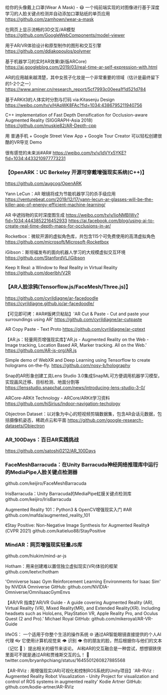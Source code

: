 给你的头像戴上口罩(Wear A Mask) - 😷 一个纯前端实现的对图像进行基于深度学习的人脸关键点检测并自动添加口罩贴纸的单页应用
https://github.com/zamhown/wear-a-mask

在网页上显示流畅的3D交互/AR模型
https://github.com/GoogleWebComponents/model-viewer

用于AR/VR体验设计和原型制作的图形和交互引擎
https://github.com/ddiakopoulos/polymer

基于机器学习的实时AR效果(新版ARCore)
https://ai.googleblog.com/2019/03/real-time-ar-self-expression-with.html

AR的应用越来越清楚，其中女孩子化妆是一个非常重要的领域（估计是最终留下的1-2个之一） 
https://www.aminer.cn/research_report/5cf7993c00eea1f1d521d784

基于ARKit3的人体实时分割与打码 via:Kitasenju Design 
https://weibo.com/tv/v/HApWK8FAc?fid=1034:4386795211940756

C++ implementation of Fast Depth Densification for Occlusion-aware Augmented Reality (SIGGRAPH-Asia 2018)
https://github.com/muskie82/AR-Depth-cpp

用 普通手机 + Google Street View App + Google Tour Creator 可以轻松创建很酷的VR导览 Demo

很有感觉的未来派#AR# 
https://weibo.com/tv/v/IdVYx5YKE?fid=1034:4433210977773231

### 【OpenARK：UC Berkeley 开源可穿戴增强现实系统(C++)】
https://github.com/augcog/OpenARK

Yann LeCun：AR 眼镜将成为节能机器学习的杀手级应用
https://venturebeat.com/2019/12/17/yann-lecun-ar-glasses-will-be-the-killer-app-of-energy-efficient-machine-learning/

AR 中遮挡物的实时深度图生成
https://weibo.com/tv/v/IioNMBIWv?fid=1034:4443852216452933   https://ai.facebook.com/blog/using-ai-to-create-real-time-depth-maps-for-occlusions-in-ar/

Rocketbox：微软开源的虚拟角色库，共包含115个可免费使用的高清虚拟角色
https://github.com/microsoft/Microsoft-Rocketbox

iGibson：斯坦福发布的面向机器人学习的大规模虚拟交互环境
https://github.com/StanfordVL/iGibson

Keep It Real: a Window to Real Reality in Virtual Reality
https://github.com/doerlbh/V2R

### 【AR人脸涂鸦(Tensorflow.js/FaceMesh/Three.js)】
https://github.com/cyrildiagne/ar-facedoodle https://cyrildiagne.github.io/ar-facedoodle/

【可见即可拷：#AR#版拷贝粘贴】'AR Cut & Paste - Cut and paste your surroundings using AR' 
https://github.com/cyrildiagne/ar-cutpaste

AR Copy Paste - Text Proto
https://github.com/cyrildiagne/ar-cptext

【AR.js：轻量网页增强现实库】’AR.js - Augmented Reality on the Web - Image tracking, Location Based AR, Marker tracking. All on the Web.' 
https://github.com/AR-js-org/AR.js

Simple demo of WebXR and Deep Learning using Tensorflow to create holograms on-the-fly.
https://github.com/nosy-b/holography

Snap的AR形象创建工具Lens Studio 3.0集成SnapML可方便调用机器学习模型，实现画风迁移、目标检测、地面分割等
https://lensstudio.snapchat.com/news/introducing-lens-studio-3-0/

ARCore-ARKit Technology - ARCore/ARKit学习资料
https://github.com/hiSirius/Indoor-navigation-techology

Objectron Dataset：以对象为中心的短视频剪辑数据集，包含AR会话元数据，包括摄像机姿态，稀疏点云和平面
https://github.com/google-research-datasets/Objectron

### AR_100Days：百日AR实践挑战
https://github.com/satoshi0212/AR_100Days

### FaceMeshBarracuda：在Unity Barracuda神经网络推理库中运行的MediaPipe人脸关键点检测器
github.com/keijiro/FaceMeshBarracuda

IrisBarracuda：Unity Barracuda的MediaPipe虹膜关键点检测库
github.com/keijiro/IrisBarracuda

Augmented Reality 101：Python3 & OpenCV增强现实入门 #AR
github.com/mafda/augmented_reality_101

《Stay Positive: Non-Negative Image Synthesis for Augmented Reality》(CVPR 2021) 
github.com/katieluo88/StayPositive

### MindAR：网页增强现实轻量JS库
github.com/hiukim/mind-ar-js

Hotham：用来创建难以置信独立虚拟现实(VR)体验的框架
github.com/leetvr/hotham

'Omniverse Isaac Gym Reinforcement Learning Environments for Isaac Sim' by NVIDIA Omniverse GitHub: github.com/NVIDIA-Omniverse/OmniIsaacGymEnvs

【AR/VR 指南】’AR/VR Guide - A guide covering Augmented Reality (AR), Virtual Reality (VR), Mixed Reality(MR), and Extended Reality(XR). Including headsets such as HoloLens, PlayStation VR, Apple Reality Pro, and Oculus Quest (2 and Pro).' Michael Royal GitHub: github.com/mikeroyal/AR-VR-Guide

lifeOS：
一个适用于你整个生活的操作系统 🌐 
通过AR智能眼镜直接提供的个人AI代理 👓 
它使用计算机视觉来 👁️ 识别 👁️ 你的朋友的脸，然后根据你与他们的文本（记忆 🤯 ）提出相关的细节来谈论。
AI和AR的交互融合是一种尝试，想想钢铁侠里面可不就是通过AR和贾维斯交互的么！
🔗 twitter.com/bryanhpchiang/status/1645501260827885568

【AR-RViz : 用增强现实(AR)可视化和控制ROS系统的Unity项目】'AR-RViz : Augmented Reality Robot Visualization - Unity Project for visualization and control of ROS systems in augmented reality' Kodie Artner GitHub: github.com/kodie-artner/AR-RViz